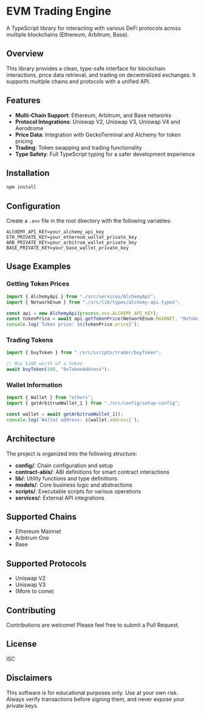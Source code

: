 # EVM Trading Engine

A TypeScript library for interacting with various DeFi protocols across multiple blockchains (Ethereum, Arbitrum, Base).

## Overview

This library provides a clean, type-safe interface for blockchain interactions, price data retrieval, and trading on decentralized exchanges. It supports multiple chains and protocols with a unified API.

## Features

- **Multi-Chain Support**: Ethereum, Arbitrum, and Base networks
- **Protocol Integrations**: Uniswap V2, Uniswap V3, Uniswap V4 and Aerodrome
- **Price Data**: Integration with GeckoTerminal and Alchemy for token pricing
- **Trading**: Token swapping and trading functionality
- **Type Safety**: Full TypeScript typing for a safer development experience

## Installation

```bash
npm install
```

## Configuration

Create a `.env` file in the root directory with the following variables:

```
ALCHEMY_API_KEY=your_alchemy_api_key
ETH_PRIVATE_KEY=your_ethereum_wallet_private_key
ARB_PRIVATE_KEY=your_arbitrum_wallet_private_key
BASE_PRIVATE_KEY=your_base_wallet_private_key
```

## Usage Examples

### Getting Token Prices

```typescript
import { AlchemyApi } from "./src/services/AlchemyApi";
import { NetworkEnum } from "./src/lib/types/alchemy-api.types";

const api = new AlchemyApi(process.env.ALCHEMY_API_KEY);
const tokenPrice = await api.getTokenPrice(NetworkEnum.MAINNET, "0xTokenAddress");
console.log(`Token price: $${tokenPrice.price}`);
```

### Trading Tokens

```typescript
import { buyToken } from "./src/scripts/trader/buyToken";

// Buy $100 worth of a token
await buyToken(100, "0xTokenAddress");
```

### Wallet Information

```typescript
import { Wallet } from "ethers";
import { getArbitrumWallet_1 } from "./src/config/setup-config";

const wallet = await getArbitrumWallet_1();
console.log(`Wallet address: ${wallet.address}`);
```

## Architecture

The project is organized into the following structure:

- **config/**: Chain configuration and setup
- **contract-abis/**: ABI definitions for smart contract interactions
- **lib/**: Utility functions and type definitions
- **models/**: Core business logic and abstractions
- **scripts/**: Executable scripts for various operations
- **services/**: External API integrations

## Supported Chains

- Ethereum Mainnet
- Arbitrum One
- Base

## Supported Protocols

- Uniswap V2
- Uniswap V3
- (More to come)

## Contributing

Contributions are welcome! Please feel free to submit a Pull Request.

## License

ISC

## Disclaimers

This software is for educational purposes only. Use at your own risk. Always verify transactions before signing them, and never expose your private keys.
